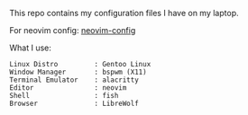 This repo contains my configuration files I have on my laptop.

For neovim config: [neovim-config](https://github.com/yilmaz08/neovim-config)

What I use:
```
Linux Distro         : Gentoo Linux
Window Manager       : bspwm (X11)
Terminal Emulator    : alacritty
Editor               : neovim
Shell                : fish
Browser              : LibreWolf
```
